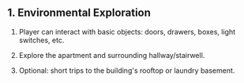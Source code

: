 ## 1. Environmental Exploration

1) Player can interact with basic objects: doors, drawers, boxes, light switches, etc.

2) Explore the apartment and surrounding hallway/stairwell.

3) Optional: short trips to the building's rooftop or laundry basement.

